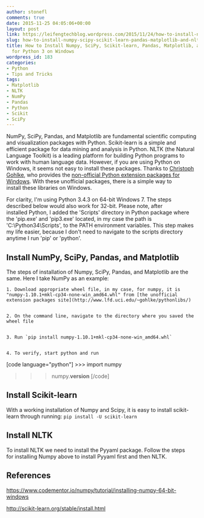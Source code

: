 ```yaml
---
author: stonefl
comments: true
date: 2015-11-25 04:05:06+00:00
layout: post
link: https://leifengtechblog.wordpress.com/2015/11/24/how-to-install-numpy-scipy-scikit-learn-pandas-matplotlib-and-nltk-libraries-for-python-3-on-windows/
slug: how-to-install-numpy-scipy-scikit-learn-pandas-matplotlib-and-nltk-libraries-for-python-3-on-windows
title: How to Install Numpy, SciPy, Scikit-learn, Pandas, Matplotlib, and NLTK libraries
  for Python 3 on Windows
wordpress_id: 183
categories:
- Python
- Tips and Tricks
tags:
- Matplotlib
- NLTK
- NumPy
- Pandas
- Python
- Scikit
- SciPy
---
```


NumPy, SciPy, Pandas, and Matplotlib are fundamental scientific computing and visualization packages with Python. Scikit-learn is a simple and efficient package for data mining and analysis in Python. NLTK (the Natural Language Toolkit) is a leading platform for building Python programs to work with human language data. However, if you are using Python on Windows, it seems not easy to install these packages. Thanks to [Christoph Gohlke](http://www.lfd.uci.edu/~gohlke/), who provides the [non-official Python extension packages for Windows](http://www.lfd.uci.edu/~gohlke/pythonlibs/). With these unofficial packages, there is a simple way to install these libraries on Windows.

For clarity, I'm using Python 3.4.3 on 64-bit Windows 7. The steps described below would also work for 32-bit. Please note, after installed Python, I added the 'Scripts' directory in Python package where the 'pip.exe' and 'pip3.exe' located, in my case the path is 'C:\Python34\Scripts', to the PATH environment variables. This step makes my life easier, because I don't need to navigate to the scripts directory anytime I run 'pip' or 'python'.


## Install NumPy, SciPy, Pandas, and Matplotlib


The steps of installation of Numpy, SciPy, Pandas, and Matplotlib are the same. Here I take NumPy as an example:




	
    1. Download appropriate wheel file, in my case, for numpy, it is "numpy-1.10.1+mkl-cp34-none-win_amd64.whl" from [the unofficial extension packages site](http://www.lfd.uci.edu/~gohlke/pythonlibs/)

	
    2. On the command line, navigate to the directory where you saved the wheel file

	
    3. Run `pip install numpy-1.10.1+mkl-cp34-none-win_amd64.whl`

	
    4. To verify, start python and run




[code language="python"] >>> import numpy  
>>> numpy.__version__
[/code]



## Install Scikit-learn


With a working installation of Numpy and Scipy, it is easy to install scikit-learn through running: `pip install -U scikit-learn`


## Install NLTK


To install NLTK we need to install the Pyyaml package. Follow the steps for installing Numpy above to install Pyyaml first and then NLTK.


## References


https://www.codementor.io/numpy/tutorial/installing-numpy-64-bit-windows

http://scikit-learn.org/stable/install.html

